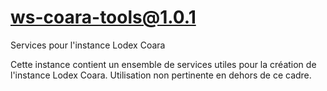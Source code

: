 # ws-coara-tools@1.0.1

Services pour l'instance Lodex Coara

Cette instance contient un ensemble de services utiles pour la création de l'instance Lodex Coara. Utilisation non pertinente en dehors de ce cadre.
